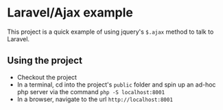 # Laravel/Ajax example

This project is a quick example of using jquery's `$.ajax` method to talk to Laravel.

## Using the project

- Checkout the project 
- In a terminal, cd into the project's `public` folder and spin up an ad-hoc php server via the command `php -S localhost:8001`
- In a browser, navigate to the url `http://localhost:8001`

